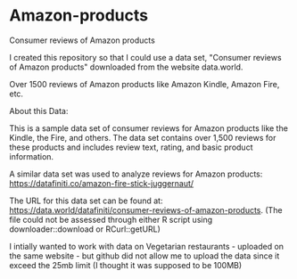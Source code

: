 # Amazon-products
Consumer reviews of Amazon products

I created this repository so that I could use a data set, "Consumer reviews of Amazon products" downloaded from the website data.world.

Over 1500 reviews of Amazon products like Amazon Kindle, Amazon Fire, etc.

About this Data:

This is a sample data set of consumer reviews for Amazon products like the Kindle, the Fire, and others. The data set contains over 1,500 reviews for these products and includes review text, rating, and basic product information.

A similar data set was used to analyze reviews for Amazon products: https://datafiniti.co/amazon-fire-stick-juggernaut/

The URL for this data set can be found at: https://data.world/datafiniti/consumer-reviews-of-amazon-products. 
(The file could not be assessed through either R script using downloader::download or RCurl::getURL)

I intially wanted to work with data on Vegetarian restaurants - uploaded on the same website - but github did not allow me to upload the data since it exceed the 25mb limit (I thought it was supposed to be 100MB)
